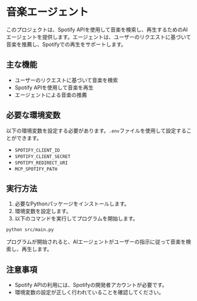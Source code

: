 # 音楽エージェント

このプロジェクトは、Spotify APIを使用して音楽を検索し、再生するためのAIエージェントを提供します。エージェントは、ユーザーのリクエストに基づいて音楽を推薦し、Spotifyでの再生をサポートします。

## 主な機能

- ユーザーのリクエストに基づいて音楽を検索
- Spotify APIを使用して音楽を再生
- エージェントによる音楽の推薦

## 必要な環境変数

以下の環境変数を設定する必要があります。`.env`ファイルを使用して設定することができます。

- `SPOTIFY_CLIENT_ID`
- `SPOTIFY_CLIENT_SECRET`
- `SPOTIPY_REDIRECT_URI`
- `MCP_SPOTIFY_PATH`

## 実行方法

1. 必要なPythonパッケージをインストールします。
2. 環境変数を設定します。
3. 以下のコマンドを実行してプログラムを開始します。

```bash
python src/main.py
```

プログラムが開始されると、AIエージェントがユーザーの指示に従って音楽を検索し、再生します。

## 注意事項

- Spotify APIの利用には、Spotifyの開発者アカウントが必要です。
- 環境変数の設定が正しく行われていることを確認してください。
